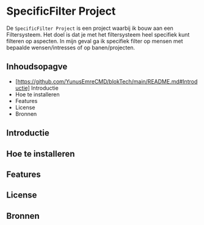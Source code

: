# SpecificFilter Project

De ```SpecificFilter Project``` is een project waarbij ik bouw aan een Filtersysteem. Het doel is dat je met het filtersysteem heel specifiek kunt filteren op aspecten. In mijn geval ga ik specifiek filter op mensen met bepaalde wensen/intresses of op banen/projecten.

## Inhoudsopagve

* [https://github.com/YunusEmreCMD/blokTech/main/README.md#Introductie] Introductie
* Hoe te installeren
* Features
* License
* Bronnen

## Introductie

## Hoe te installeren

## Features

## License

## Bronnen
